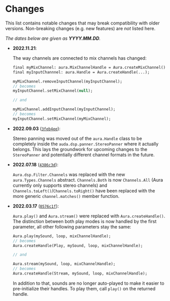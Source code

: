 # Changes

This list contains notable changes that may break compatibility with older
versions. Non-breaking changes (e.g. new features) are _not_ listed here.

_The dates below are given as **YYYY.MM.DD**._

- **2022.11.21**:

  The way channels are connected to mix channels has changed:

  ```haxe
  final myMixChannel: aura.MixChannelHandle = Aura.createMixChannel();
  final myInputChannnel: aura.Handle = Aura.createHandle(...);

  myMixChannel.removeInputChannel(myInputChannel);
  // becomes
  myInputChannel.setMixChannel(null);

  // and

  myMixChannel.addInputChannel(myInputChannel);
  // becomes
  myInputChannel.setMixChannel(myMixChannel);
  ```

- **2022.09.03** ([`3feb4ee`](https://github.com/MoritzBrueckner/aura/commit/3feb4eec6f5c9e10a7bc305c91c47c2aa1d52e1e)):

  Stereo panning was moved out of the `aura.Handle` class to be completely inside
  the `auda.dsp.panner.StereoPanner` where it actually belongs. This lays the
  groundwork for upcoming changes to the `StereoPanner` and potentially different
  channel formats in the future.

- **2022.07.18** ([`4386c3d`](https://github.com/MoritzBrueckner/aura/commit/4386c3dd6bcfe894016dc0c631c07881cbe7eba6)):

  `Aura.dsp.Filter.Channels` was replaced with the new `aura.Types.Channels`
  abstract. `Channels.Both` is now `Channels.All` (Aura currently only supports
  stereo channels) and `Channels.toLeft()`/`Channels.toRight()` have been
  replaced with the more generic `channel.matches()` member function.

- **2022.03.17** ([`0576c1f`](https://github.com/MoritzBrueckner/aura/commit/0576c1f657c5ff11d72f1916ae1b3f81ee0e2be7)):

  `Aura.play()` and `Aura.stream()` were replaced with `Aura.createHandle()`.
  The distinction between both play modes is now handled by the first parameter,
  all other following parameters stay the same:

  ```haxe
  Aura.play(mySound, loop, mixChannelHandle);
  // becomes
  Aura.createHandle(Play, mySound, loop, mixChannelHandle);

  // and

  Aura.stream(mySound, loop, mixChannelHandle);
  // becomes
  Aura.createHandle(Stream, mySound, loop, mixChannelHandle);
  ```

  In addition to that, sounds are no longer auto-played to make it easier to
  pre-initialize their handles. To play them, call `play()` on the returned
  handle.
